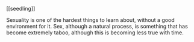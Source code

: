 [[seedling]]

Sexuality is one of the hardest things to learn about, without a good environment for it. Sex, although a natural process, is something that has become extremely taboo, although this is becoming less true with time.